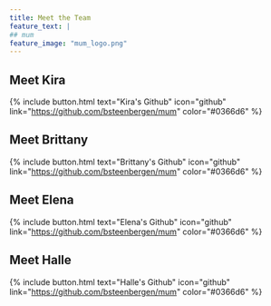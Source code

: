 ```yaml
---
title: Meet the Team
feature_text: |
## mum
feature_image: "mum_logo.png"
---
```


## Meet Kira

{% include button.html text="Kira's Github" icon="github" link="https://github.com/bsteenbergen/mum" color="#0366d6" %}

## Meet Brittany

{% include button.html text="Brittany's Github" icon="github" link="https://github.com/bsteenbergen/mum" color="#0366d6" %}

## Meet Elena

{% include button.html text="Elena's Github" icon="github" link="https://github.com/bsteenbergen/mum" color="#0366d6" %}

## Meet Halle

{% include button.html text="Halle's Github" icon="github" link="https://github.com/bsteenbergen/mum" color="#0366d6" %}
